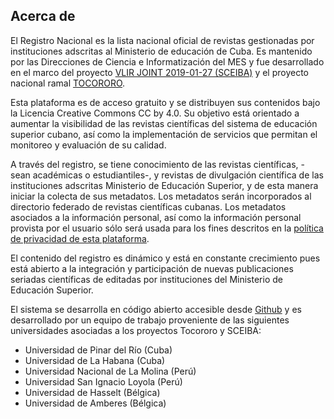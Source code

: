 ## Acerca de

El Registro Nacional es la lista nacional oficial de revistas gestionadas por instituciones adscritas al Ministerio de educación de Cuba. Es mantenido por las Direcciones de Ciencia e Informatización del MES y fue desarrollado en el marco del proyecto [VLIR JOINT  2019-01-27 (SCEIBA)](https://www.vliruos.be/en/projects/project/22?pid=4202) y el proyecto nacional ramal [TOCORORO](https://tocororo.upr.edu.cu).

Esta plataforma es de acceso gratuito y se distribuyen sus contenidos bajo la Licencia Creative Commons CC by 4.0. Su objetivo está orientado a aumentar la visibilidad de las revistas científicas del sistema de educación superior cubano, así como la implementación de servicios que permitan el monitoreo y evaluación de su calidad.

A través del registro, se tiene conocimiento de las revistas científicas, - sean académicas o estudiantiles-, y revistas de divulgación científica de las instituciones adscritas Ministerio de Educación Superior, y de esta manera iniciar la colecta de sus metadatos. Los metadatos serán incorporados al directorio federado de revistas científicas cubanas. Los metadatos asociados a la información personal, así como la información personal provista por el usuario sólo será  usada para los fines descritos en la [política de privacidad de esta plataforma](https://sceiba-lab.upr.edu.cu/page/politicas).

El contenido del registro es dinámico y está en constante crecimiento pues está abierto a la integración y participación de nuevas publicaciones seriadas científicas de editadas por instituciones del Ministerio de Educación Superior.

El sistema se desarrolla en código abierto accesible desde [Github](https://github.com/tocororo) y es desarrollado por un equipo de trabajo proveniente de las siguientes universidades asociadas a los proyectos Tocororo y SCEIBA:

* Universidad de Pinar del Río (Cuba)
* Universidad de La Habana (Cuba)
* Universidad Nacional de La Molina (Perú)
* Universidad San Ignacio Loyola (Perú)
* Universidad de Hasselt (Bélgica)
* Universidad de Amberes (Bélgica)

